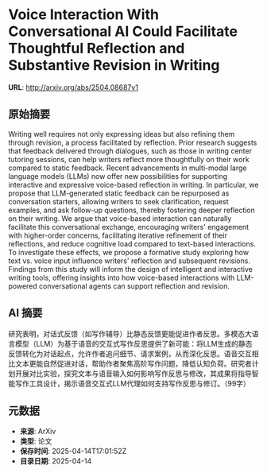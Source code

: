 # Voice Interaction With Conversational AI Could Facilitate Thoughtful Reflection and Substantive Revision in Writing

**URL**: http://arxiv.org/abs/2504.08687v1

## 原始摘要

Writing well requires not only expressing ideas but also refining them
through revision, a process facilitated by reflection. Prior research suggests
that feedback delivered through dialogues, such as those in writing center
tutoring sessions, can help writers reflect more thoughtfully on their work
compared to static feedback. Recent advancements in multi-modal large language
models (LLMs) now offer new possibilities for supporting interactive and
expressive voice-based reflection in writing. In particular, we propose that
LLM-generated static feedback can be repurposed as conversation starters,
allowing writers to seek clarification, request examples, and ask follow-up
questions, thereby fostering deeper reflection on their writing. We argue that
voice-based interaction can naturally facilitate this conversational exchange,
encouraging writers' engagement with higher-order concerns, facilitating
iterative refinement of their reflections, and reduce cognitive load compared
to text-based interactions. To investigate these effects, we propose a
formative study exploring how text vs. voice input influence writers'
reflection and subsequent revisions. Findings from this study will inform the
design of intelligent and interactive writing tools, offering insights into how
voice-based interactions with LLM-powered conversational agents can support
reflection and revision.


## AI 摘要

研究表明，对话式反馈（如写作辅导）比静态反馈更能促进作者反思。多模态大语言模型（LLM）为基于语音的交互式写作反思提供了新可能：将LLM生成的静态反馈转化为对话起点，允许作者追问细节、请求案例，从而深化反思。语音交互相比文本更能自然促进对话，帮助作者聚焦高阶写作问题，降低认知负荷。研究者计划开展对比实验，探究文本与语音输入如何影响写作反思与修改，其成果将指导智能写作工具设计，揭示语音交互式LLM代理如何支持写作反思与修订。（99字）

## 元数据

- **来源**: ArXiv
- **类型**: 论文
- **保存时间**: 2025-04-14T17:01:52Z
- **目录日期**: 2025-04-14
